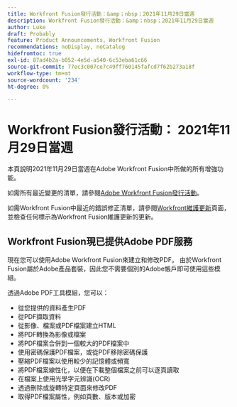 ```yaml
---
title: Workfront Fusion發行活動：&amp；nbsp；2021年11月29日當週
description: Workfront Fusion發行活動：&amp；nbsp；2021年11月29日當週
author: Luke
draft: Probably
feature: Product Announcements, Workfront Fusion
recommendations: noDisplay, noCatalog
hidefromtoc: true
exl-id: 87ad4b2a-b052-4e5d-a540-6c53eba61c66
source-git-commit: 77ec3c007ce7c49ff760145fafcd7f62b273a18f
workflow-type: tm+mt
source-wordcount: '234'
ht-degree: 0%

---
```


# Workfront Fusion發行活動： 2021年11月29日當週

本頁說明2021年11月29日當週在Adobe Workfront Fusion中所做的所有增強功能。

如需所有最近變更的清單，請參閱[Adobe Workfront Fusion發行活動](/help/workfront-fusion/fusion-product-releases/fusion-release-activity.md)。

如需Workfront Fusion中最近的錯誤修正清單，請參閱[Workfront維護更新](https://experienceleague.adobe.com/docs/workfront-known-issues/releases/current-updates.html?lang=zh-Hant)頁面，並檢查任何標示為Workfront Fusion維護更新的更新。

## Workfront Fusion現已提供Adobe PDF服務

現在您可以使用Adobe Workfront Fusion來建立和修改PDF。 由於Workfront Fusion屬於Adobe產品套裝，因此您不需要個別的Adobe帳戶即可使用這些模組。

透過Adobe PDF工具模組，您可以：

* 從您提供的資料產生PDF
* 從PDF擷取資料
* 從影像、檔案或PDF檔案建立HTML
* 將PDF轉換為影像或檔案
* 將PDF檔案合併到一個較大的PDF檔案中
* 使用密碼保護PDF檔案，或從PDF移除密碼保護
* 壓縮PDF檔案以使用較少的記憶體或頻寬
* 將PDF檔案線性化，以便在下載整個檔案之前可以逐頁讀取
* 在檔案上使用光學字元辨識(OCR)
* 透過刪除或旋轉特定頁面來修改PDF
* 取得PDF檔案屬性，例如頁數、版本或加密
